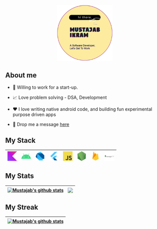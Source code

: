 <p align="center"><img width="35%" alt="hi there, I'm Mustajab! A Software Developer" src="./assets/introBanner.png" /></a></p>

## **About me**

- 💼 Willing to work for a start-up.

- 📈 Love problem solving - DSA, Development

- ❤️ I love writing native android code, and building fun experimental purpose driven apps

- 💬 Drop me a message [here](https://www.linkedin.com/in/cogitocoder/)

## **My Stack**
| <code><img height="30" alt="kotlin" src="https://raw.githubusercontent.com/github/explore/80688e429a7d4ef2fca1e82350fe8e3517d3494d/topics/kotlin/kotlin.png"></code> | <code><img height="30" alt="android" src="https://raw.githubusercontent.com/github/explore/80688e429a7d4ef2fca1e82350fe8e3517d3494d/topics/android/android.png"></code> | <code><img height="30" alt="dart" src="https://raw.githubusercontent.com/github/explore/80688e429a7d4ef2fca1e82350fe8e3517d3494d/topics/dart/dart.png"></code> | <code><img height="30" alt="flutter" src="https://raw.githubusercontent.com/github/explore/80688e429a7d4ef2fca1e82350fe8e3517d3494d/topics/flutter/flutter.png"></code> | <code><img height="30" alt="javascript" src="https://raw.githubusercontent.com/github/explore/80688e429a7d4ef2fca1e82350fe8e3517d3494d/topics/javascript/javascript.png"></code> | <code><img height="30" alt="nodejs" src="https://raw.githubusercontent.com/github/explore/80688e429a7d4ef2fca1e82350fe8e3517d3494d/topics/nodejs/nodejs.png"></code> | <code><img height="30" alt="firebase" src="https://raw.githubusercontent.com/github/explore/80688e429a7d4ef2fca1e82350fe8e3517d3494d/topics/firebase/firebase.png"></code> | <code><img height="30" alt="mongodb" src="https://raw.githubusercontent.com/github/explore/80688e429a7d4ef2fca1e82350fe8e3517d3494d/topics/mongodb/mongodb.png"></code> |   
| --- | --- | --- | --- | --- | --- | --- | --- | 


## **My Stats**
| <a href="https://github.com/CogitoCoder/github-readme-stats"><img align="center" src="https://github-readme-stats.vercel.app/api?username=CogitoCoder&show_icons=true&include_all_commits=true&bg_color=fce480" alt="Mustajab's github stats" /></a> | <a href="https://github.com/CogitoCoder/github-readme-stats"><img align="center" src="https://github-readme-stats.vercel.app/api/top-langs/?username=CogitoCoder&layout=compact&hide_border=true&bg_color=fce480" /></a> 
| ------------------------ | ------------------------ |

## **My Streak**
 | <a href="https://git.io/streak-stats"><img align="center" src="https://streak-stats.demolab.com?user=CogitoCoder&theme=Javascript-dark" alt="Mustajab's github stats" /></a> |
 | --- |

